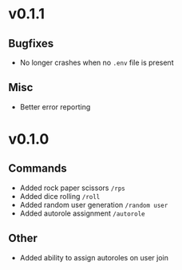 # v0.1.1
## Bugfixes
- No longer crashes when no `.env` file is present

## Misc
- Better error reporting

# v0.1.0
## Commands
- Added rock paper scissors `/rps`
- Added dice rolling `/roll`
- Added random user generation `/random user`
- Added autorole assignment `/autorole`

## Other
- Added ability to assign autoroles on user join